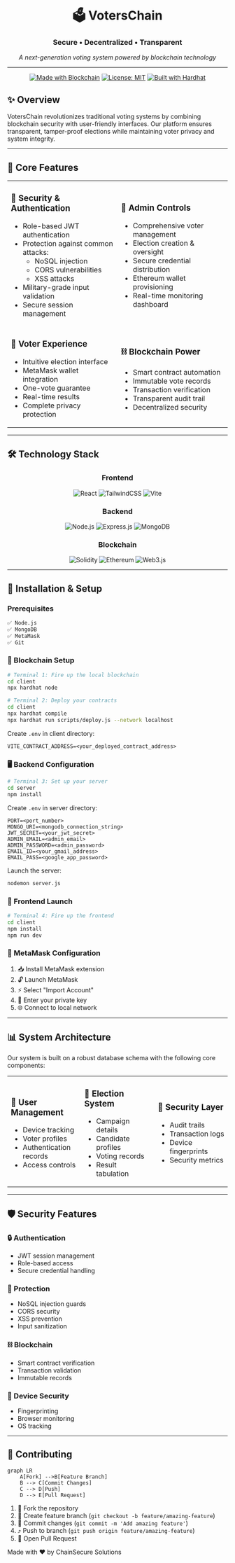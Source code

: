 <div align="center">

# 🗳️ VotersChain

### Secure • Decentralized • Transparent

*A next-generation voting system powered by blockchain technology*

---

[![Made with Blockchain](https://img.shields.io/badge/Made%20with-Blockchain-blue.svg)](https://github.com/yourusername/VotersChain)
[![License: MIT](https://img.shields.io/badge/License-MIT-yellow.svg)](https://opensource.org/licenses/MIT)
[![Built with Hardhat](https://img.shields.io/badge/Built%20with-Hardhat-FECC00?logo=ethereum)](https://hardhat.org/)

</div>

## ✨ Overview

VotersChain revolutionizes traditional voting systems by combining blockchain security with user-friendly interfaces. Our platform ensures transparent, tamper-proof elections while maintaining voter privacy and system integrity.

---

## 🎯 Core Features

<div align="center">
<table>
<tr>
<td width="50%">

### 🔐 Security & Authentication
- Role-based JWT authentication
- Protection against common attacks:
  - NoSQL injection
  - CORS vulnerabilities
  - XSS attacks
- Military-grade input validation
- Secure session management

</td>
<td width="50%">

### 👤 Admin Controls
- Comprehensive voter management
- Election creation & oversight
- Secure credential distribution
- Ethereum wallet provisioning
- Real-time monitoring dashboard

</td>
</tr>

<tr>
<td width="50%">

### 🗽 Voter Experience
- Intuitive election interface
- MetaMask wallet integration
- One-vote guarantee
- Real-time results
- Complete privacy protection

</td>
<td width="50%">

### ⛓️ Blockchain Power
- Smart contract automation
- Immutable vote records
- Transaction verification
- Transparent audit trail
- Decentralized security

</td>
</tr>
</table>
</div>

---

## 🛠️ Technology Stack

<div align="center">

### Frontend
![React](https://img.shields.io/badge/React-20232A?style=for-the-badge&logo=react&logoColor=61DAFB)
![TailwindCSS](https://img.shields.io/badge/Tailwind_CSS-38B2AC?style=for-the-badge&logo=tailwind-css&logoColor=white)
![Vite](https://img.shields.io/badge/Vite-646CFF?style=for-the-badge&logo=vite&logoColor=white)

### Backend
![Node.js](https://img.shields.io/badge/Node.js-43853D?style=for-the-badge&logo=node.js&logoColor=white)
![Express.js](https://img.shields.io/badge/Express.js-404D59?style=for-the-badge)
![MongoDB](https://img.shields.io/badge/MongoDB-4EA94B?style=for-the-badge&logo=mongodb&logoColor=white)

### Blockchain
![Solidity](https://img.shields.io/badge/Solidity-363636?style=for-the-badge&logo=solidity&logoColor=white)
![Ethereum](https://img.shields.io/badge/Ethereum-3C3C3D?style=for-the-badge&logo=ethereum&logoColor=white)
![Web3.js](https://img.shields.io/badge/Web3.js-F16822?style=for-the-badge&logo=web3.js&logoColor=white)

</div>

---

## 🚀 Installation & Setup

### Prerequisites

```markdown
✅ Node.js
✅ MongoDB
✅ MetaMask
✅ Git
```

### 🔗 Blockchain Setup

```bash
# Terminal 1: Fire up the local blockchain
cd client
npx hardhat node

# Terminal 2: Deploy your contracts
cd client
npx hardhat compile
npx hardhat run scripts/deploy.js --network localhost
```

Create `.env` in client directory:
```env
VITE_CONTRACT_ADDRESS=<your_deployed_contract_address>
```

### 🖥️ Backend Configuration

```bash
# Terminal 3: Set up your server
cd server
npm install
```

Create `.env` in server directory:
```env
PORT=<port_number>
MONGO_URI=<mongodb_connection_string>
JWT_SECRET=<your_jwt_secret>
ADMIN_EMAIL=<admin_email>
ADMIN_PASSWORD=<admin_password>
EMAIL_ID=<your_gmail_address>
EMAIL_PASS=<google_app_password>
```

Launch the server:
```bash
nodemon server.js
```

### 🎨 Frontend Launch

```bash
# Terminal 4: Fire up the frontend
cd client
npm install
npm run dev
```

### 🦊 MetaMask Configuration

1. 📥 Install MetaMask extension
2. 🔓 Launch MetaMask
3. ⚡ Select "Import Account"
4. 🔑 Enter your private key
5. 🌐 Connect to local network

---

## 📊 System Architecture

Our system is built on a robust database schema with the following core components:

<div align="center">
<table>
<tr>
<td width="33%">

### 🔷 User Management
- Device tracking
- Voter profiles
- Authentication records
- Access controls

</td>
<td width="33%">

### 🔷 Election System
- Campaign details
- Candidate profiles
- Voting records
- Result tabulation

</td>
<td width="33%">

### 🔷 Security Layer
- Audit trails
- Transaction logs
- Device fingerprints
- Security metrics

</td>
</tr>
</table>
</div>

---

## 🛡️ Security Features

### 🔒 Authentication
- JWT session management
- Role-based access
- Secure credential handling

### 🔐 Protection
- NoSQL injection guards
- CORS security
- XSS prevention
- Input sanitization

### ⛓️ Blockchain
- Smart contract verification
- Transaction validation
- Immutable records

### 📱 Device Security
- Fingerprinting
- Browser monitoring
- OS tracking

---

## 🤝 Contributing

```mermaid
graph LR
    A[Fork] -->B[Feature Branch]
    B --> C[Commit Changes]
    C --> D[Push]
    D --> E[Pull Request]
```

1. 🍴 Fork the repository
2. 🌿 Create feature branch (`git checkout -b feature/amazing-feature`)
3. 💾 Commit changes (`git commit -m 'Add amazing feature'`)
4. ⤴️ Push to branch (`git push origin feature/amazing-feature`)
5. 🎯 Open Pull Request

<div>

Made with ❤️ by ChainSecure Solutions

</div>
